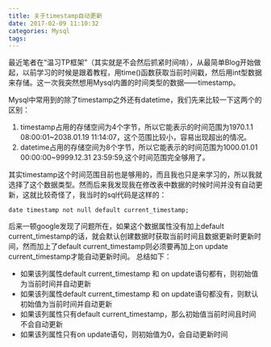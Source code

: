 ```yaml
---
title: 关于timestamp自动更新
date: 2017-02-09 11:10:32
categories: Mysql
tags:
---
```

最近笔者在“温习TP框架”（其实就是不会然后抓紧时间啃），从最简单Blog开始做起，以前学习的时候是跟着教程，用time()函数获取当前时间戳，然后用int型数据来存储。这一次我突然想用Mysql内置的时间类型的数据——timestamp。
<!--more-->

Mysql中常用到的除了timestamp之外还有datetime，我们先来比较一下这两个的区别：
1. timestamp占用的存储空间为4个字节，所以它能表示的时间范围为1970.1.1 08:00:01~2038.01.19 11:14:07，这个范围比较小，容易出现超出的情况。
2. datetime占用的存储空间为8个字节，所以它能表示的时间范围为1000.01.01 00:00:00~9999.12.31 23:59:59,这个时间范围完全够用了。

其实timestamp这个时间范围目前也是够用的，而且我也只是来学习的，所以我就选择了这个数据类型。然而后来我发现我在修改表中数据的时候时间并没有自动更新，这就比较奇怪了，我当时的sql代码是这样的：
```
date timestamp not null default current_timestamp;
```
后来一顿google发现了问题所在，如果这个数据属性没有加上default current_timestamp的话，就会默认创建数据时获取当前时间且数据更新时更新时间，然而加上了default current_timestamp则必须要再加上on update current_timestamp才能自动更新时间。
总结如下：
* 如果该列属性default current_timestamp 和 on update语句都有，则初始值为当前时间并自动更新
* 如果该列属性default current_timestamp 和 on update语句都没有，则默认初始值为当前时间并自动更新
* 如果该列属性只有default current_timestamp，那么初始值当前时间且时间不会自动更新
* 如果该列属性只有on update语句，则初始值为0，会自动更新时间

